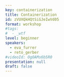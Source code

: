 ```yaml
---
key: containerization
title: Containerization
id: zVUXQkHQtSiGJeIwVd05
format: workshop
#tags:
#  - _wtf
level: beginner
speakers:
  - eva_furrer
  - reto_gerber
#videoId: OgOAMs6b5R0
presentation: null
draft: false
---
```


